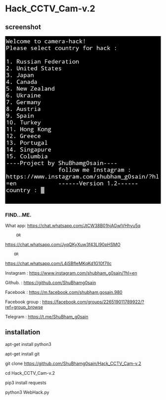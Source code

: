 # Hack_CCTV_Cam-v.2

## screenshot
![ ](https://raw.githubusercontent.com/ShuBhamg0sain/Hack_CCTV_Cam-v.2/master/Screenshot_20200928_081243.jpg)


### FIND...ME.


What app:
https://chat.whatsapp.com/JtCW38B01hjAGwlVHhyu5q

         OR

https://chat.whatsapp.com/JyqQKyXuw3f43Ll90pHSMO

        OR

https://chat.whatsapp.com/L4iSBfleMKqKd1G10f7IIc


Instagram : https://www.instagram.com/shubham_g0sain/?hl=en

Github.   : https://github.com/ShuBhamg0sain

Facebook  : https://m.facebook.com/shubham.gosain.980

Facebook group : https://facebook.com/groups/226519011789922/?ref=group_browse

Telegram :
https://t.me/ShuBham_g0sain


## installation

apt-get install python3

apt-get install git

git clone https://github.com/ShuBhamg0sain/Hack_CCTV_Cam-v.2  

cd Hack_CCTV_Cam-v.2

pip3 install requests

python3 WebHack.py
